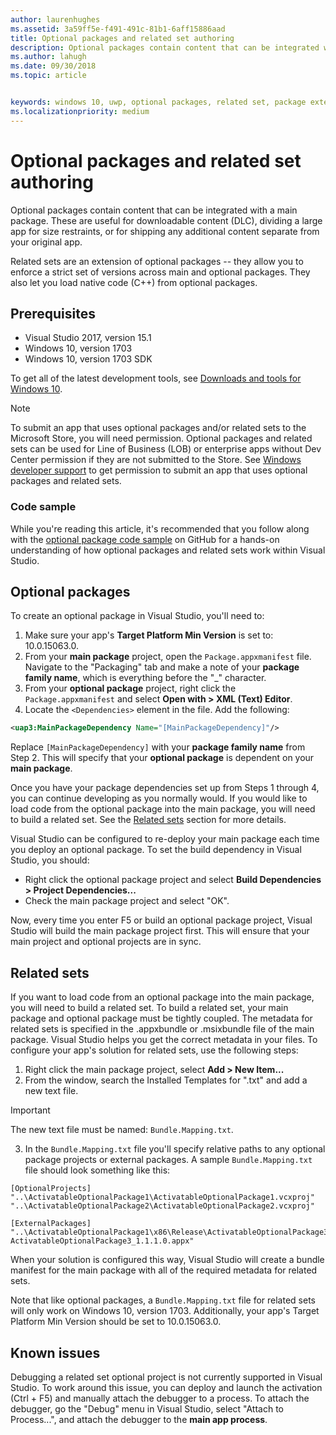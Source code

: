 ```yaml
---
author: laurenhughes
ms.assetid: 3a59ff5e-f491-491c-81b1-6aff15886aad
title: Optional packages and related set authoring
description: Optional packages contain content that can be integrated with a main package. These are useful for downloadable content (DLC), dividing a large app for size restraints, or for shipping any additional content for separate from your original app.
ms.author: lahugh
ms.date: 09/30/2018
ms.topic: article


keywords: windows 10, uwp, optional packages, related set, package extension, visual studio
ms.localizationpriority: medium
---
```


# Optional packages and related set authoring
Optional packages contain content that can be integrated with a main package. These are useful for downloadable content (DLC), dividing a large app for size restraints, or for shipping any additional content separate from your original app.

Related sets are an extension of optional packages -- they allow you to enforce a strict set of versions across main and optional packages. They also let you load native code (C++) from optional packages. 

## Prerequisites

- Visual Studio 2017, version 15.1
- Windows 10, version 1703
- Windows 10, version 1703 SDK

To get all of the latest development tools, see [Downloads and tools for Windows 10](https://developer.microsoft.com/windows/downloads).

> [!NOTE]
> To submit an app that uses optional packages and/or related sets to the Microsoft Store, you will need permission. Optional packages and related sets can be used for Line of Business (LOB) or enterprise apps without Dev Center permission if they are not submitted to the Store. See [Windows developer support](https://developer.microsoft.com/windows/support) to get permission to submit an app that uses optional packages and related sets.

### Code sample
While you're reading this article, it's recommended that you follow along with the [optional package code sample](https://github.com/AppInstaller/OptionalPackageSample) on GitHub for a hands-on understanding of how optional packages and related sets work within Visual Studio.

## Optional packages
To create an optional package in Visual Studio, you'll need to:
1. Make sure your app's **Target Platform Min Version** is set to: 10.0.15063.0.
2. From your **main package** project, open the `Package.appxmanifest` file. Navigate to the "Packaging" tab and make a note of your **package family name**, which is everything before the "_" character.
3. From your **optional package** project, right click the `Package.appxmanifest` and select **Open with > XML (Text) Editor**.
4. Locate the `<Dependencies>` element in the file. Add the following:

```XML
<uap3:MainPackageDependency Name="[MainPackageDependency]"/>
```

Replace `[MainPackageDependency]` with your **package family name** from Step 2. This will specify that your **optional package** is dependent on your **main package**.

Once you have your package dependencies set up from Steps 1 through 4, you can continue developing as you normally would. If you would like to load code from the optional package into the main package, you will need to build a related set. See the [Related sets](#related_sets) section for more details.

Visual Studio can be configured to re-deploy your main package each time you deploy an optional package. To set the build dependency in Visual Studio, you should:

- Right click the optional package project and select **Build Dependencies > Project Dependencies...**
- Check the main package project and select "OK". 

Now, every time you enter F5 or build an optional package project, Visual Studio will build the main package project first. This will ensure that your main project and optional projects are in sync.

## Related sets<a name="related_sets"></a>

If you want to load code from an optional package into the main package, you will need to build a related set. To build a related set, your main package and optional package must be tightly coupled. The metadata for related sets is specified in the .appxbundle or .msixbundle file of the main package. Visual Studio helps you get the correct metadata in your files. To configure your app's solution for related sets, use the following steps:

1. Right click the main package project, select **Add > New Item...**
2. From the window, search the Installed Templates for ".txt" and add a new text file.
> [!IMPORTANT]
> The new text file must be named: `Bundle.Mapping.txt`.
3. In the `Bundle.Mapping.txt` file you'll specify relative paths to any optional package projects or external packages. A sample `Bundle.Mapping.txt` file should look something like this:

```syntax
[OptionalProjects]
"..\ActivatableOptionalPackage1\ActivatableOptionalPackage1.vcxproj"
"..\ActivatableOptionalPackage2\ActivatableOptionalPackage2.vcxproj"

[ExternalPackages]
"..\ActivatableOptionalPackage1\x86\Release\ActivatableOptionalPackage3_1.1.1.0\ ActivatableOptionalPackage3_1.1.1.0.appx"
```

When your solution is configured this way, Visual Studio will create a bundle manifest for the main package with all of the required metadata for related sets. 

Note that like optional packages, a `Bundle.Mapping.txt` file for related sets will only work on Windows 10, version 1703. Additionally, your app's Target Platform Min Version should be set to 10.0.15063.0.

## Known issues<a name="known_issues"></a>

Debugging a related set optional project is not currently supported in Visual Studio. To work around this issue, you can deploy and launch the activation (Ctrl + F5) and manually attach the debugger to a process. To attach the debugger, go the "Debug" menu in Visual Studio, select "Attach to Process...", and attach the debugger to the **main app process**.